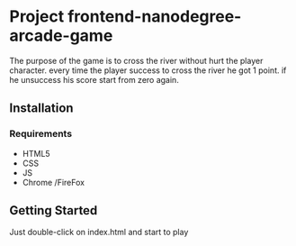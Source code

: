# Project frontend-nanodegree-arcade-game 

The purpose of the game is to cross the river without hurt the player character. every time the player success to cross the river he got 1 point. if he unsuccess his score start from zero again.




## Installation

### Requirements
* HTML5
* CSS
* JS
* Chrome /FireFox 

## Getting Started

Just double-click on index.html and start to play
